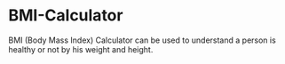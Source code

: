 # BMI-Calculator
BMI (Body Mass Index) Calculator can be used to understand a person is healthy or not by his weight and height.
